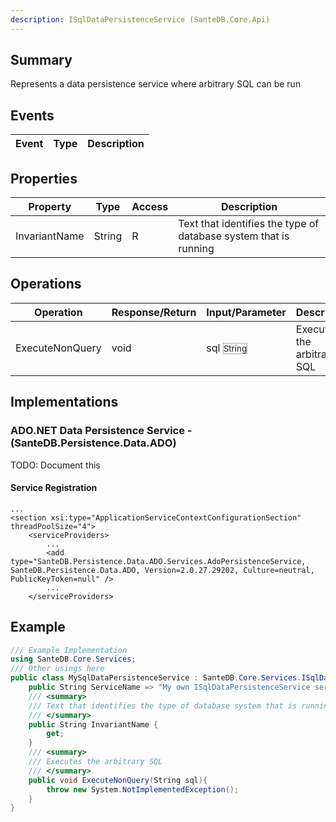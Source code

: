 ```yaml
---
description: ISqlDataPersistenceService (SanteDB.Core.Api)
---
```


## Summary
Represents a data persistence service where arbitrary SQL can be run

## Events

|Event|Type|Description|
|-|-|-|

## Properties

|Property|Type|Access|Description|
|-|-|-|-|
|InvariantName|String|R|Text that identifies the type of database system that is running|

## Operations

|Operation|Response/Return|Input/Parameter|Description|
|-|-|-|-|
|ExecuteNonQuery|void|sql <small style='border:solid 1px #aaa'>String</small>|Executes the arbitrary SQL|

## Implementations


### ADO.NET Data Persistence Service - (SanteDB.Persistence.Data.ADO)
TODO: Document this

#### Service Registration
```markup
...
<section xsi:type="ApplicationServiceContextConfigurationSection" threadPoolSize="4">
	<serviceProviders>
		...
		<add type="SanteDB.Persistence.Data.ADO.Services.AdoPersistenceService, SanteDB.Persistence.Data.ADO, Version=2.0.27.29202, Culture=neutral, PublicKeyToken=null" />
		...
	</serviceProviders>
```
## Example
```csharp
/// Example Implementation
using SanteDB.Core.Services;
/// Other usings here
public class MySqlDataPersistenceService : SanteDB.Core.Services.ISqlDataPersistenceService { 
	public String ServiceName => "My own ISqlDataPersistenceService service";
	/// <summary>
	/// Text that identifies the type of database system that is running
	/// </summary>
	public String InvariantName {
		get;
	}
	/// <summary>
	/// Executes the arbitrary SQL
	/// </summary>
	public void ExecuteNonQuery(String sql){
		throw new System.NotImplementedException();
	}
}
```
